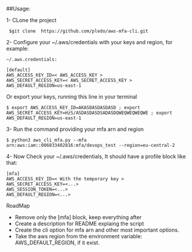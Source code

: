##Usage:

1- CLone the project
```
 $git clone  https://github.com/pledo/aws-mfa-cli.git
```

2-  Configure your ~/.aws/credentials with your keys and region, for example:
```
~/.aws.credentials:

[default]
AWS_ACCESS_KEY_ID=< AWS_ACCESS_KEY >
AWS_SECRET_ACCESS_KEY=< AWS_SECRET_ACCESS_KEY >
AWS_DEFAULT_REGION=us-east-1
```
Or export your keys, running this line in your terminal

```
$ export AWS_ACCESS_KEY_ID=AKASDASDASDASD ; export AWS_SECRET_ACCESS_KEY=HzS/ASDASDASDSADASDQWEQWEQWEQWE ; export AWS_DEFAULT_REGION=us-east-1
```

3- Run the command providing your mfa arn and region

```
$ python3 aws_cli_mfa.py --mfa arn:aws:iam::006033402816:mfa/devops_test --region=eu-central-2
```

4- Now Check your ~/.aws/credentials, It should have a profile block like that:
```
[mfa]
AWS_ACCESS_KEY_ID=< With the temporary key >
AWS_SECRET_ACCESS_KEY=<...>
AWS_SESSION_TOKEN=<...>
AWS_DEFAULT_REGION=<...>
```

RoadMap

- Remove only the [mfa] block, keep everything after
- Create a description for README explaing the script
- Create the cli option for mfa arn and other most important options.
- Take the aws region from the environment variable: AWS_DEFAULT_REGION, if it exist.
